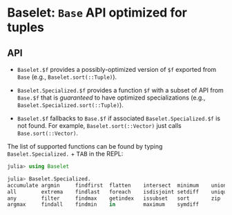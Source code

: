 # Baselet: `Base` API optimized for tuples

## API

* `Baselet.$f` provides a possibly-optimized version of `$f` exported
  from `Base` (e.g., `Baselet.sort(::Tuple)`).

* `Baselet.Specialized.$f` provides a function `$f` with a subset of
  API from `Base.$f` that is _guaranteed_ to have optimized
  specializations (e.g., `Baselet.Specialized.sort(::Tuple)`).

* `Baselet.$f` fallbacks to `Base.$f` if associated
  `Baselet.Specialized.$f` is not found.  For example,
  `Baselet.sort(::Vector)` just calls `Base.sort(::Vector)`.

The list of supported functions can be found by typing
`Baselet.Specialized.` + <kbd>TAB</kbd> in the REPL:

```julia
julia> using Baselet

julia> Baselet.Specialized.
accumulate argmin     findfirst  flatten    intersect  minimum    union
all        extrema    findlast   foreach    isdisjoint setdiff    unique
any        filter     findmax    getindex   issubset   sort       zip
argmax     findall    findmin    in         maximum    symdiff
```
